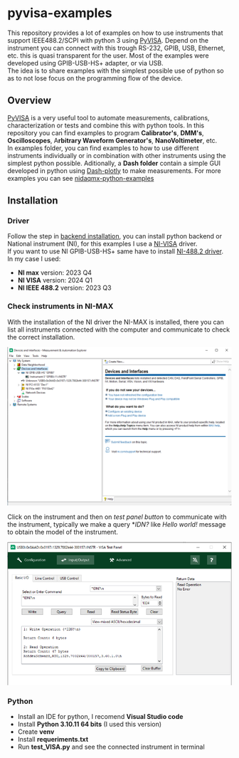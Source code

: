 # pyvisa-examples

This repository provides a lot of examples on how to use instruments that support IEEE488.2/SCPI with python 3 using [PyVISA](https://pyvisa.readthedocs.io/en/latest/). Depend on the instrument you can connect with this trough RS-232, GPIB, USB, Ethernet, etc. this is quasi transparent for the user. Most of the examples were developed using GPIB-USB-HS+ adapter, or via USB.  
The idea is to share examples with the simplest possible use of python so as to not lose focus on the programming flow of the device.

## Overview

[PyVISA](https://pyvisa.readthedocs.io/en/latest/) is a very useful tool to automate measurements, calibrations, characterization or tests and combine this with python tools. In this repository you can find examples to program **Calibrator's**, **DMM's**, **Oscilloscopes**, A**rbitrary Waveform Generator's**, **NanoVoltimeter**, etc.   
In examples folder, you can find examples to how to use different instruments individually or in combination with other instruments using the simplest python possible. 
Aditionally, a **Dash folder** contain a simple GUI developed in python using [Dash-plotly](https://plotly.com/examples/) to make measurements. For more examples you can see [nidaqmx-python-examples](https://github.com/juliancabaleiro/nidaqmx-python-examples/tree/main/examples/dash) 

## Installation

### Driver

Follow the step in [backend installation](https://pyvisa.readthedocs.io/en/latest/introduction/getting.html#backend), you can install python backend or National instrument (NI), for this examples I use a [NI-VISA](https://www.ni.com/es/support/downloads/drivers/download.ni-visa.html#544206) driver.  
If you want to use NI GPIB-USB-HS+ same have to install [NI-488.2 driver](https://www.ni.com/es/support/downloads/drivers/download.ni-488-2.html#544048).  
In my case I used:
- **NI max** version: 2023 Q4
- **NI VISA** version: 2024 Q1
- **NI IEEE 488.2** version: 2023 Q3

### Check instruments in NI-MAX

With the installation of the NI driver the NI-MAX is installed, there you can list all instruments connected with the computer and communicate to check the correct installation.

![Alt Text](https://github.com/juliancabaleiro/pyvisa-examples/blob/main/doc/images/nimax-devices.png)

Click on the instrument and then on *test panel button* to communicate with the instrument, typically we make a query **IDN?* like *Hello world!* message to obtain the model of the instrument.

![Alt Text](https://github.com/juliancabaleiro/pyvisa-examples/blob/main/doc/images/test-visa-panel.png)

### Python

- Install an IDE for python, I recomend **Visual Studio code**
- Install **Python 3.10.11 64 bits** (I used this version)
- Create **venv** 
- Install **requeriments.txt**
- Run **test_VISA.py** and see the connected instrument in terminal

